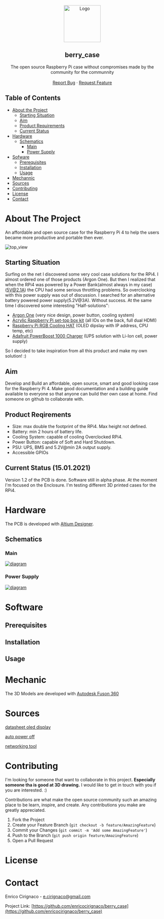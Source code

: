 
<!--
*** Thanks for checking out this README Template. If you have a suggestion that would
*** make this better, please fork the berry_case and create a pull request or simply open
*** an issue with the tag "enhancement".
*** Thanks again! Now go create something AMAZING! :D
***
***
***
*** To avoid retyping too much info. Do a search and replace for the following:
*** enricocirignaco(github_username), berry_case(repo), e.cirignaco@gmail.com(email)
-->


<!-- PROJECT LOGO -->
<br />
<p align="center">
    <img src="./ressources/images/logo.png" alt="Logo" width="120">
  </a>

  <h2 align="center">berry_case</h2>

  <p align="center">
    The open source Raspberry Pi case without compromises made by the community for the communnity
    <br />
    <br />
    <a href="https://github.com/enricocirignaco/berry_case/issues">Report Bug</a>
    ·
    <a href="https://github.com/enricocirignaco/berry_case/issues">Request Feature</a>
  </p>
</p>



<!-- TABLE OF CONTENTS -->
## Table of Contents

* [About the Project](#about-the-project)
  * [Starting Situation](#starting-situation)
  * [Aim](#aim)
  * [Product Requirements](#product-reqirements)
  * [Current Status](#current-status-(15.01.2021))
* [Hardware](#hardware)
  * [Schematics](#schematics)
    * [Main](#main)
    * [Power Supply](#power-supply)
* [Sofware](#software)
  * [Prerequisites](#prerequisites)
  * [Installation](#installation)
  * [Usage](#usage)
* [Mechannic](#mechanic)
* [Sources](#sources)
* [Contributing](#contributing)
* [License](#license)
* [Contact](#contact)


<!-- ABOUT THE PROJECT -->
# About The Project
An affordable and open source case for the Raspberry Pi 4 to help the users became more productive and portable then ever.

<img src="./ressources/images/v1.2_side.png" alt="top_view">

## Starting Situation

Surfing on the net I discovered some very cool case solutions for the RPi4. I almost ordered one of those products (Argon One). But then I realized that when the RPi4 was powered by a Power Bank(almost always in my case)(5V@2.1A) the CPU had some serious throttling problems. So overclocking with this power supply was out of discussion. I searched for an alternative battery powered power supply(5.2V@3A). Without success.
At the same time I discovered some interesting "Half-solutions":
* [Argon One](https://www.argon40.com/argon-one-raspberry-pi-4-case.html) (very nice design, power button, cooling system)
* [Acrylic Raspberry Pi set-top box kit](https://wiki.52pi.com/index.php/Acrylic_Raspberry_Pi_set-top_box_kit_SKU:_ZP-0098) (all IOs on the back, full dual HDMI)
* [Raspberry Pi RGB Cooling HAT](https://www.yahboom.net/study/RGB_Cooling_HAT) (OLED dipslay with IP address, CPU temp, etc)
* [Adafruit PowerBoost 1000 Charger](https://www.adafruit.com/product/2465) (UPS solution with Li-Ion cell, power supply)

So I decided to take inspiration from all this product and make my own solution! :)

## Aim
Develop and Build an affordable, open source, smart and good looking case for the Raspberry Pi 4.
Make good documentation and a building guide available to everyone so that anyone can build ther own case at home.
Find someone on github to collaborate with.

## Product Reqirements
* Size: max double the footprint of the RPi4. Max height not defined.
* Battery: min 2 hours of battery life.
* Cooling System: capable of cooling Overclocked RPi4.
* Power Button: capable of Soft and Hard Shutdown.
* PSU: UPS, BMS and 5.2V@min 2A output supply.
* Accessible GPIOs

## Current Status (15.01.2021)
Version 1.2 of the PCB is done. Software still in alpha phase. At the moment I'm focused on the Enclosure. I'm testing different 3D printed cases for the RPi4.

# Hardware
The PCB is developed with [Altium Designer](https://altium.com).
## Schematics
### Main
<a href="https://github.com/enricocirignaco/berry_case/blob/feature/readme/ressources/schematics/main.pdf">
  <img src="./ressources/images/schematics_main.jpg" alt="diagram">
</a>

### Power Supply
<a href="https://github.com/enricocirignaco/berry_case/blob/feature/readme/ressources/schematics/power_supply.pdf">
  <img src="./ressources/images/schematics_power_supply.jpg" alt="diagram">
</a>



# Software
## Prerequisites
## Installation
## Usage
# Mechanic
The 3D Models are developed with [Autodesk Fuson 360](https://www.autodesk.com/products/fusion-360/overview)

# Sources
[datasheet oled display](https://www.mcielectronics.cl/website_MCI/static/documents/0.91inch_OLED_Module_User_Manual_EN.pdf)

[auto power off](http://crsengineering.altervista.org/eng/pi/pi_GPIO_poweroff_eng.html)

[networking tool](https://www.raspberryconnect.com/projects/65-raspberrypi-hotspot-accesspoints/183-raspberry-pi-automatic-hotspot-and-static-hotspot-installer)

# Contributing

I'm looking for someone that want to collaborate in this project. **Especially someone tha is good at 3D drawing.** I would like to get in touch with you if you are interested. :)

Contributions are what make the open source community such an amazing place to be learn, inspire, and create. Any contributions you make are greatly appreciated.

1. Fork the Project
2. Create your Feature Branch (`git checkout -b feature/AmazingFeature`)
3. Commit your Changes (`git commit -m 'Add some AmazingFeature'`)
4. Push to the Branch (`git push origin feature/AmazingFeature`)
5. Open a Pull Request

# License

# Contact

Enrico Cirignaco - e.cirignaco@gmail.com

Project Link: [https://github.com/enricocirignaco/berry_case](https://github.com/enricocirignaco/berry_case)
